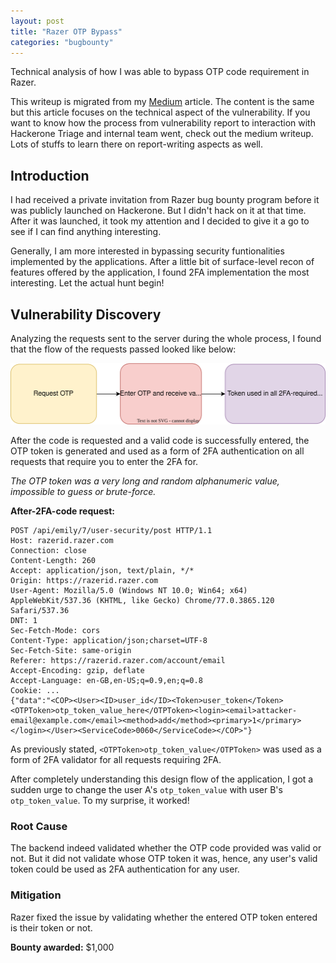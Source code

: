 ```yaml
---
layout: post
title: "Razer OTP Bypass"
categories: "bugbounty"
---
```


Technical analysis of how I was able to bypass OTP code requirement in Razer.

This writeup is migrated from my [Medium][medium-article] article. The content is the same but this article focuses on the technical aspect of the vulnerability. If you want to know how the process from vulnerability report to interaction with Hackerone Triage and internal team went, check out the medium writeup. Lots of stuffs to learn there on report-writing aspects as well.

## Introduction

I had received a private invitation from Razer bug bounty program before it was publicly launched on Hackerone. But I didn't hack on it at that time. After it was launched, it took my attention and I decided to give it a go to see if I can find anything interesting.

Generally, I am more interested in bypassing security funtionalities implemented by the applications. After a little bit of surface-level recon of features offered by the application, I found 2FA implementation the most interesting. Let the actual hunt begin!

## Vulnerability Discovery

Analyzing the requests sent to the server during the whole process, I found that the flow of the requests passed looked like below:

![Flowchart](/flowchart.svg)

After the code is requested and a valid code is successfully entered, the OTP token is generated and used as a form of 2FA authentication on all requests that require you to enter the 2FA for.

_The OTP token was a very long and random alphanumeric value, impossible to guess or brute-force._

**After-2FA-code request:**

```
POST /api/emily/7/user-security/post HTTP/1.1
Host: razerid.razer.com
Connection: close
Content-Length: 260
Accept: application/json, text/plain, */*
Origin: https://razerid.razer.com
User-Agent: Mozilla/5.0 (Windows NT 10.0; Win64; x64) AppleWebKit/537.36 (KHTML, like Gecko) Chrome/77.0.3865.120 Safari/537.36
DNT: 1
Sec-Fetch-Mode: cors
Content-Type: application/json;charset=UTF-8
Sec-Fetch-Site: same-origin
Referer: https://razerid.razer.com/account/email
Accept-Encoding: gzip, deflate
Accept-Language: en-GB,en-US;q=0.9,en;q=0.8
Cookie: ...
{"data":"<COP><User><ID>user_id</ID><Token>user_token</Token><OTPToken>otp_token_value_here</OTPToken><login><email>attacker-email@example.com</email><method>add</method><primary>1</primary></login></User><ServiceCode>0060</ServiceCode></COP>"}
```

As previously stated, `<OTPToken>otp_token_value</OTPToken>` was used as a form of 2FA validator for all requests requiring 2FA.

After completely understanding this design flow of the application, I got a sudden urge to change the user A's `otp_token_value` with user B's `otp_token_value`. To my surprise, it worked!

### Root Cause

The backend indeed validated whether the OTP code provided was valid or not. But it did not validate whose OTP token it was, hence, any user's valid token could be used as 2FA authentication for any user.

### Mitigation

Razer fixed the issue by validating whether the entered OTP token entered is their token or not.

**Bounty awarded:** $1,000

[medium-article]: https://medium.com/bugbountywriteup/how-i-was-able-to-bypass-otp-token-requirement-in-razer-the-story-of-a-critical-bug-fc63a94ad572
